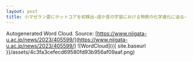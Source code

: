 ```yaml
---
layout: post
title: 小マゼラン雲にホットコアを初検出–遥か昔の宇宙における物質の化学進化に迫る–
---
```

Autogenerated Word Cloud.
Source\: [https://www.niigata-u.ac.jp/news/2023/405599/](https://www.niigata-u.ac.jp/news/2023/405599/)
![WordCloud]({{ site.baseurl }}/assets/4c3fa3cefecd69580fd93b956af09aaf.png)